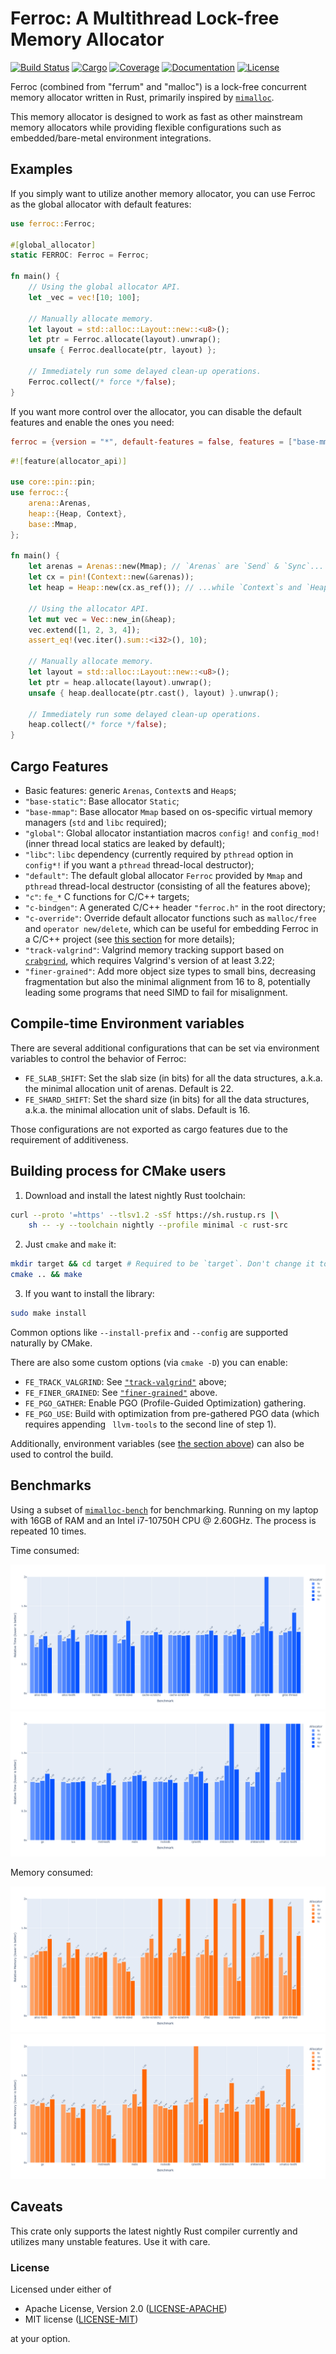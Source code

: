 # Ferroc: A Multithread Lock-free Memory Allocator

[![Build Status](https://img.shields.io/github/actions/workflow/status/js2xxx/ferroc/basic.yml?style=for-the-badge)](https://github.com/js2xxx/ferroc/actions)
[![Cargo](https://img.shields.io/crates/v/ferroc?style=for-the-badge)](https://crates.io/crates/ferroc)
[![Coverage](https://img.shields.io/codecov/c/github/js2xxx/ferroc?style=for-the-badge)](https://codecov.io/gh/js2xxx/ferroc)
[![Documentation](https://img.shields.io/docsrs/ferroc?style=for-the-badge)](https://docs.rs/ferroc)
[![License](https://img.shields.io/crates/l/ferroc?style=for-the-badge)](https://github.com/js2xxx/ferroc)

Ferroc (combined from "ferrum" and "malloc") is a lock-free concurrent memory allocator written in Rust, primarily inspired by [`mimalloc`](https://github.com/microsoft/mimalloc).

This memory allocator is designed to work as fast as other mainstream memory allocators while providing flexible configurations such as embedded/bare-metal environment integrations.

## Examples

If you simply want to utilize another memory allocator, you can use Ferroc as the global allocator with default features:

```rust
use ferroc::Ferroc;

#[global_allocator]
static FERROC: Ferroc = Ferroc;

fn main() {
    // Using the global allocator API.
    let _vec = vec![10; 100];

    // Manually allocate memory.
    let layout = std::alloc::Layout::new::<u8>();
    let ptr = Ferroc.allocate(layout).unwrap();
    unsafe { Ferroc.deallocate(ptr, layout) };

    // Immediately run some delayed clean-up operations.
    Ferroc.collect(/* force */false);
}
```

If you want more control over the allocator, you can disable the default features and enable the ones you need:

```toml
ferroc = {version = "*", default-features = false, features = ["base-mmap"]}
```

```rust
#![feature(allocator_api)]

use core::pin::pin;
use ferroc::{
    arena::Arenas,
    heap::{Heap, Context},
    base::Mmap,
};

fn main() {
    let arenas = Arenas::new(Mmap); // `Arenas` are `Send` & `Sync`...
    let cx = pin!(Context::new(&arenas));
    let heap = Heap::new(cx.as_ref()); // ...while `Context`s and `Heap`s are not.

    // Using the allocator API.
    let mut vec = Vec::new_in(&heap);
    vec.extend([1, 2, 3, 4]);
    assert_eq!(vec.iter().sum::<i32>(), 10);

    // Manually allocate memory.
    let layout = std::alloc::Layout::new::<u8>();
    let ptr = heap.allocate(layout).unwrap();
    unsafe { heap.deallocate(ptr.cast(), layout) }.unwrap();

    // Immediately run some delayed clean-up operations.
    heap.collect(/* force */false);
}
```

## Cargo Features

- Basic features: generic `Arenas`, `Context`s and `Heap`s;
- `"base-static"`: Base allocator `Static`;
- `"base-mmap"`: Base allocator `Mmap` based on os-specific virtual memory managers (`std` and `libc` required);
- `"global"`: Global allocator instantiation macros `config!` and `config_mod!` (inner thread local statics are leaked by default);
- `"libc"`: `libc` dependency (currently required by `pthread` option in `config*!` if you want a `pthread` thread-local destructor);
- `"default"`: The default global allocator `Ferroc` provided by `Mmap` and `pthread` thread-local destructor (consisting of all the features above);
- `"c"`: `fe_*` C functions for C/C++ targets;
- `"c-bindgen"`: A generated C/C++ header `"ferroc.h"` in the root directory;
- `"c-override"`: Override default allocator functions such as `malloc/free` and `operator new/delete`, which can be useful for embedding Ferroc in a C/C++ project (see [this section](#building-process-for-cc-users) for more details);
- `"track-valgrind"`: Valgrind memory tracking support based on [`crabgrind`](https://github.com/2dav/crabgrind), which requires Valgrind's version of at least 3.22;
- `"finer-grained"`: Add more object size types to small bins, decreasing fragmentation but also the minimal alignment from 16 to 8, potentially leading some programs that need SIMD to fail for misalignment.

## Compile-time Environment variables

There are several additional configurations that can be set via environment variables to control the behavior of Ferroc:

- `FE_SLAB_SHIFT`: Set the slab size (in bits) for all the data structures, a.k.a. the minimal allocation unit of arenas. Default is 22.
- `FE_SHARD_SHIFT`: Set the shard size (in bits) for all the data structures, a.k.a. the minimal allocation unit of slabs. Default is 16.

Those configurations are not exported as cargo features due to the requirement of additiveness.

## Building process for CMake users

1. Download and install the latest nightly Rust toolchain:

```bash
curl --proto '=https' --tlsv1.2 -sSf https://sh.rustup.rs |\
    sh -- -y --toolchain nightly --profile minimal -c rust-src
```

2. Just `cmake` and `make` it:

```bash
mkdir target && cd target # Required to be `target`. Don't change it to `build` or other names.
cmake .. && make
```

3. If you want to install the library:

```bash
sudo make install
```

Common options like `--install-prefix` and `--config` are supported naturally by CMake.

There are also some custom options (via `cmake -D`) you can enable:

- `FE_TRACK_VALGRIND`: See [`"track-valgrind"`](#cargo-features) above;
- `FE_FINER_GRAINED`: See [`"finer-grained"`](#cargo-features) above.
- `FE_PGO_GATHER`: Enable PGO (Profile-Guided Optimization) gathering.
- `FE_PGO_USE`: Build with optimization from pre-gathered PGO data (which requires appending ` llvm-tools` to the second line of step 1).

Additionally, environment variables (see [the section above](#environment-variables)) can also be used to control the build.

## Benchmarks

Using a subset of [`mimalloc-bench`](https://github.com/daanx/mimalloc-bench) for benchmarking. Running on my laptop with 16GB of RAM and an Intel i7-10750H CPU @ 2.60GHz. The process is repeated 10 times.

Time consumed:

![Time consumed #1](./assets/time1.png)
![Time consumed #2](./assets/time2.png)

Memory consumed:

![Memory consumed #1](./assets/memory1.png)
![Memory consumed #2](./assets/memory2.png)

## Caveats

This crate only supports the latest nightly Rust compiler currently and utilizes many unstable features. Use it with care.

### License

Licensed under either of

* Apache License, Version 2.0 ([LICENSE-APACHE](LICENSE-APACHE))
* MIT license ([LICENSE-MIT](LICENSE-MIT))

at your option.
